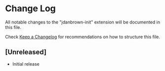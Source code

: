 # Change Log

All notable changes to the "jdanbrown-init" extension will be documented in this file.

Check [Keep a Changelog](http://keepachangelog.com/) for recommendations on how to structure this file.

## [Unreleased]

- Initial release